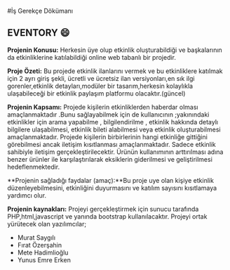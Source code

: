 #İş Gerekçe Dökümanı 

## EVENTORY :smile:

**Projenin Konusu:** Herkesin üye olup etkinlik oluşturabildiği ve başkalarının da etkinliklerine katılabildiği online web tabanlı bir projedir.

**Proje Özeti:**  Bu projede etkinlik ilanlarını vermek ve bu etkinliklere katılmak için 2 ayrı giriş şekli,
ücretli ve ücretsiz ilan versiyonları,en sık ilgi gorenler,etkinlik detayları,modüler bir tasarım,herkesin kolaylıkla
ulaşabileceği bir etkinlik paylaşım platformu olacaktır.(güncel)


**Projenin Kapsamı:**  Projede kişilerin etkinliklerden haberdar olması amaçlanmaktadır .Bunu sağlayabilmek için de kullanıcının ;yakınındaki etkinlikler için arama yapabilme , bilgilendirilme , etkinlik hakkında detaylı bilgilere ulaşabilmesi, etkinlik bileti alabilmesi veya etkinlik oluşturabilmesi amaçlanmaktadır. Projede kişilerin birbirlerinin hangi etkinliğe gittiğini görebilmesi ancak iletişim kısıtlanması amaçlanmaktadır. Sadece etkinlik sahibiyle iletişim gerçekleştirilecektir. Ürünün kullanımının arttırılması adına benzer ürünler ile karşılaştırılarak eksiklerin giderilmesi ve geliştirilmesi hedeflenmektedir. 

**Projenin sağladığı faydalar (amaç):**Bu proje uye olan kişiye etkinlik düzenleyebilmesini, etkinliğini duyurmasını ve katılım sayısını kısıtlamaya yardımcı olur.

**Projenin kaynakları:** Projeyi gerçekleştirmek için sunucu tarafında PHP,html,javascript ve yanında bootstrap kullanılacaktır. Projeyi ortak yürütecek olan yazılımcılar;
* Murat Saygılı
* Fırat Özerşahin
* Mete Hadimlioğlu
* Yunus Emre Erken


